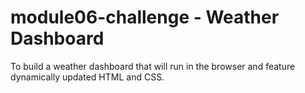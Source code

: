 # module06-challenge - Weather Dashboard
To build a weather dashboard that will run in the browser and feature dynamically updated HTML and CSS.
